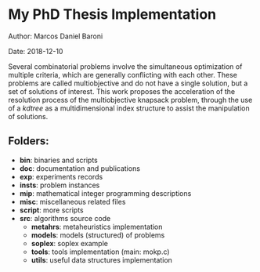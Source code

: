 # My PhD Thesis Implementation

Author: Marcos Daniel Baroni

Date: 2018-12-10

Several combinatorial problems involve the simultaneous optimization of multiple criteria, which are generally conflicting with each other.
These problems are called multiobjective and
do not have a single solution, but a set of solutions of interest.
This work proposes the acceleration of the resolution process of the multiobjective knapsack problem,
through the use of a *kdtree* as a multidimensional index structure to assist the manipulation of solutions.

## Folders:
 * **bin**: binaries and scripts
 * **doc**: documentation and publications
 * **exp**: experiments records
 * **insts**: problem instances
 * **mip**: mathematical integer programming descriptions
 * **misc**: miscellaneous related files
 * **script**: more scripts
 * **src**: algorithms source code
   * **metahrs**: metaheuristics implementation
   * **models**: models (structured) of problems
   * **soplex**: soplex example
   * **tools**: tools implementation (main: mokp.c)
   * **utils**: useful data structures implementation
